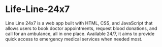 # Life-Line-24x7
Line Line 24x7 is a web app built with HTML, CSS, and JavaScript that allows users to book doctor appointments, request blood donations, and call for an ambulance, all in one place. Available 24/7, it aims to provide quick access to emergency medical services when needed most.

